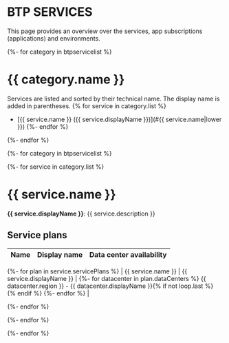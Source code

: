 # BTP SERVICES

This page provides an overview over the services, app subscriptions (applications) and environments.

{%- for category in btpservicelist %}
# {{ category.name }}

Services are listed and sorted by their technical name. The display name is added in parentheses.
{% for service in category.list %}
- [{{ service.name }} ({{ service.displayName }})](#{{ service.name|lower }})
{%- endfor %}

{%- endfor %}

{%- for category in btpservicelist %}

{%- for service in category.list %}
# {{ service.name }}

**{{ service.displayName }}**: {{ service.description }}

## Service plans
| Name | Display name | Data center availability  |
|------|----------------|---------------------------|
{%- for plan in service.servicePlans %}
|  {{ service.name }}  |  {{ service.displayName }}  |  {%- for datacenter in plan.dataCenters %} {{ datacenter.region }} - {{ datacenter.displayName }}{% if not loop.last %}<br>{% endif %} {%- endfor %}  |


{%- endfor %}

{%- endfor %}

{%- endfor %}

